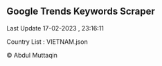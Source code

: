 

## Google Trends Keywords Scraper 
 
Last Update 17-02-2023 , 23:16:11

Country List :
VIETNAM.json



© Abdul Muttaqin 
